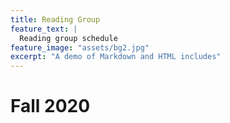 ```yaml
---
title: Reading Group
feature_text: |
  Reading group schedule
feature_image: "assets/bg2.jpg"
excerpt: "A demo of Markdown and HTML includes"
---
```


# Fall 2020


<!-- {% include figure.html image="https://picsum.photos/600/800?image=894" caption="Right aligned image" position="right" width="200" height="800" %} -->
